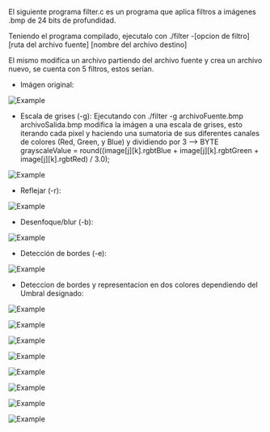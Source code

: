 El siguiente programa filter.c es un programa que aplica filtros a imágenes .bmp de 24 bits de profundidad.

Teniendo el programa compilado, ejecutalo con ./filter -[opcion de filtro] [ruta del archivo fuente] [nombre del archivo destino]

El mismo modifica un archivo partiendo del archivo fuente y crea un archivo nuevo, se cuenta con 5 filtros, estos serían.
- Imágen original:
  
![Example](https://github.com/WillPy45/Public-repository/blob/main/Filter/images/yard.bmp)

- Escala de grises (-g): Ejecutando con ./filter -g archivoFuente.bmp archivoSalida.bmp modifica la imágen a una escala de grises, esto iterando cada pixel y haciendo una sumatoria de sus diferentes canales de colores (Red, Green, y Blue) y dividiendo por 3
--> BYTE grayscaleValue = round((image[j][k].rgbtBlue + image[j][k].rgbtGreen + image[j][k].rgbtRed) / 3.0);

![Example](https://github.com/WillPy45/Public-repository/blob/main/Filter/Imagenes_de_Salida/yard_grayscale.bmp)


- Reflejar (-r):

![Example](https://github.com/WillPy45/Public-repository/blob/main/Filter/Imagenes_de_Salida/yard_reflect.bmp)

- Desenfoque/blur (-b):

![Example](https://github.com/WillPy45/Public-repository/blob/main/Filter/Imagenes_de_Salida/yard_blur.bmp)


- Detección de bordes (-e):
  
![Example](https://github.com/WillPy45/Public-repository/blob/main/Filter/Imagenes_de_Salida/yard_edges.bmp)

- Deteccion de bordes y representacion en dos colores dependiendo del Umbral designado:

![Example](https://github.com/WillPy45/Public-repository/blob/main/Filter/Imagenes_de_Salida/yard_binaryEdge_Umbral10.bmp)

![Example](https://github.com/WillPy45/Public-repository/blob/main/Filter/Imagenes_de_Salida/yard_binaryEdge_Umbral20.bmp)

![Example](https://github.com/WillPy45/Public-repository/blob/main/Filter/Imagenes_de_Salida/yard_binaryEdge_Umbral30.bmp)

![Example](https://github.com/WillPy45/Public-repository/blob/main/Filter/Imagenes_de_Salida/yard_binaryEdge_Umbral50.bmp)

![Example](https://github.com/WillPy45/Public-repository/blob/main/Filter/Imagenes_de_Salida/yard_binaryEdge_Umbral100.bmp)

![Example](https://github.com/WillPy45/Public-repository/blob/main/Filter/Imagenes_de_Salida/yard_binaryEdge_Umbral150.bmp)

![Example](https://github.com/WillPy45/Public-repository/blob/main/Filter/Imagenes_de_Salida/yard_binaryEdge_Umbral200.bmp)

![Example](https://github.com/WillPy45/Public-repository/blob/main/Filter/Imagenes_de_Salida/yard_binaryEdge_Umbral255.bmp)
